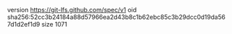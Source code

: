 version https://git-lfs.github.com/spec/v1
oid sha256:52cc3b24184a88d57966ea2d43b8c1b62ebc85c3b29dcc0d19da567d1d2ef1d9
size 1071
